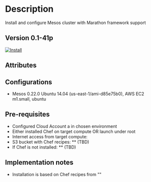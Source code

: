 Description
===========
Install and configure Mesos cluster with Marathon framework  support

Version 0.1-41p
-------------

[![Install](https://raw.github.com/qubell-bazaar/component-skeleton/master/img/install.png)](https://express.qubell.com/applications/upload?metadataUrl=https://raw.github.com/qubell-bazaar/component-mesos/0.1-41p/meta.yml)

Attributes
----------

Configurations
--------------
 - Mesos 0.22.0  Ubuntu 14.04 (us-east-1/ami-d85e75b0), AWS EC2 m1.small, ubuntu

Pre-requisites
--------------
 - Configured Cloud Account a in chosen environment
 - Either installed Chef on target compute OR launch under root
 - Internet access from target compute:
  - S3 bucket with Chef recipes: ** (TBD)
  - If Chef is not installed: ** (TBD)

Implementation notes
--------------------
 - Installation is based on Chef recipes from ""

